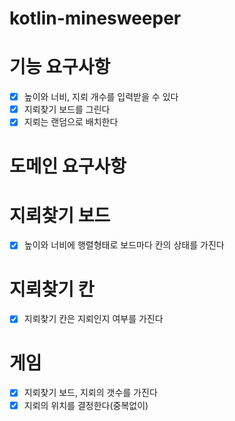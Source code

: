 # kotlin-minesweeper

# 기능 요구사항
- [x] 높이와 너비, 지뢰 개수를 입력받을 수 있다
- [x] 지뢰찾기 보드를 그린다
- [x] 지뢰는 랜덤으로 배치한다

# 도메인 요구사항

# 지뢰찾기 보드
- [x] 높이와 너비에 행렬형태로 보드마다 칸의 상태를 가진다

# 지뢰찾기 칸
- [x] 지뢰찾기 칸은 지뢰인지 여부를 가진다


# 게임
- [x] 지뢰찾기 보드, 지뢰의 갯수를 가진다
- [x] 지뢰의 위치를 결정한다(중복없이)